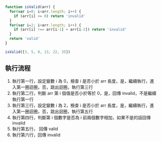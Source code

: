 ``` js
function isValid(arr) {
  for(var i=0; i<arr.length; i++) {
    if (arr[i] <= 0) return 'invalid'
  }
  for(var i=2; i<arr.length; i++) {
    if (arr[i] !== arr[i-1] + arr[i-2]) return 'invalid'
  }
  return 'valid'
}

isValid([3, 5, 8, 13, 22, 35])
```

## 執行流程
1. 執行第一行，設定變數 i 為 0，檢查 i 是否小於 arr 長度，是，繼續執行，進入第一圈迴圈，否，跳出迴圈，執行第三行
2. 執行第二行，判斷 arr 第 i 個值是否小於等於 0，是，回傳 invalid，不是繼續執行第一行
3. 執行第三行，設定變數 i 為 2，檢查 i 是否小於 arr 長度，是，繼續執行，進入第一圈迴圈，否，跳出迴圈，執行第五行
4.  執行第四行，判斷第 i 個數字是否為 i 前兩個數字相加，如果不是的話回傳 invalid
5.  執行第五行， 回傳 valid
6. 執行第六行，回傳 invalid